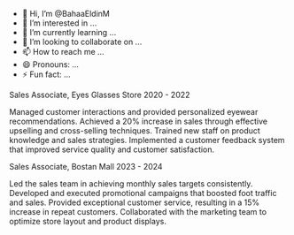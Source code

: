 - 👋 Hi, I’m @BahaaEldinM
- 👀 I’m interested in ...
- 🌱 I’m currently learning ...
- 💞️ I’m looking to collaborate on ...
- 📫 How to reach me ...
- 😄 Pronouns: ...
- ⚡ Fun fact: ...

<!---
BahaaEldinM/BahaaEldinM is a ✨ special ✨ repository because its `README.md` (this file) appears on your GitHub profile.
You can click the Preview link to take a look at your changes.
--->

Sales Associate, Eyes Glasses Store
2020 - 2022

Managed customer interactions and provided personalized eyewear recommendations.
Achieved a 20% increase in sales through effective upselling and cross-selling techniques.
Trained new staff on product knowledge and sales strategies.
Implemented a customer feedback system that improved service quality and customer satisfaction.


Sales Associate, Bostan Mall
2023 - 2024

Led the sales team in achieving monthly sales targets consistently.
Developed and executed promotional campaigns that boosted foot traffic and sales.
Provided exceptional customer service, resulting in a 15% increase in repeat customers.
Collaborated with the marketing team to optimize store layout and product displays.
